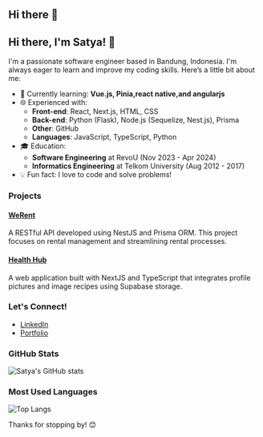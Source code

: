## Hi there 👋

<!--
**amandasatya/amandasatya** is a ✨ _special_ ✨ repository because its `README.md` (this file) appears on your GitHub profile.

Here are some ideas to get you started:

- 🔭 I’m currently working on ...
- 🌱 I’m currently learning ...
- 👯 I’m looking to collaborate on ...
- 🤔 I’m looking for help with ...
- 💬 Ask me about ...
- 📫 How to reach me: ...
- 😄 Pronouns: ...
- ⚡ Fun fact: ...
-->

## Hi there, I'm Satya! 👋

I'm a passionate software engineer based in Bandung, Indonesia. I'm always eager to learn and improve my coding skills. Here’s a little bit about me:

- 🌱 Currently learning: **Vue.js, Pinia,react native,and angularjs**
- 🌐 Experienced with:
  - **Front-end**: React, Next.js, HTML, CSS
  - **Back-end**: Python (Flask), Node.js (Sequelize, Nest.js), Prisma
  - **Other**: GitHub
  - **Languages**: JavaScript, TypeScript, Python
- 🎓 Education:
  - **Software Engineering** at RevoU (Nov 2023 - Apr 2024)
  - **Informatics Engineering** at Telkom University (Aug 2012 - 2017)
- 💡 Fun fact: I love to code and solve problems!

### Projects

#### [WeRent](https://github.com/amandasatya/werent)

A RESTful API developed using NestJS and Prisma ORM. This project focuses on rental management and streamlining rental processes.

#### [Health Hub](https://github.com/amandasatya/health-hub)

A web application built with NextJS and TypeScript that integrates profile pictures and image recipes using Supabase storage.

### Let's Connect!

- [LinkedIn](https://www.linkedin.com/in/satya-amanda/)
- [Portfolio](https://personalwebsite-zeta-sage.vercel.app/)

### GitHub Stats

![Satya's GitHub stats](https://github-readme-stats.vercel.app/api?username=amandasatya&show_icons=true&theme=radical)

### Most Used Languages

![Top Langs](https://github-readme-stats.vercel.app/api/top-langs/?username=amandasatya&layout=compact&theme=radical)

Thanks for stopping by! 😊

